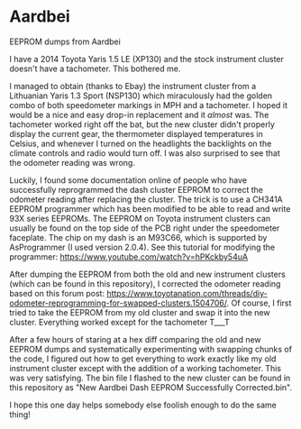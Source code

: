 # Aardbei
EEPROM dumps from Aardbei

I have a 2014 Toyota Yaris 1.5 LE (XP130) and the stock instrument cluster doesn't have a tachometer.
This bothered me.

I managed to obtain (thanks to Ebay) the instrument cluster from a Lithuanian Yaris 1.3 Sport (NSP130) which miraculously had the golden combo of both speedometer markings in MPH and a tachometer.
I hoped it would be a nice and easy drop-in replacement and it *almost* was. The tachometer worked right off the bat, but the new cluster didn't properly display the current gear, the thermometer displayed temperatures in Celsius, and whenever I turned on the headlights the backlights on the climate controls and radio would turn off. I was also surprised to see that the odometer reading was wrong.

Luckily, I found some documentation online of people who have successfully reprogrammed the dash cluster EEPROM to correct the odometer reading after replacing the cluster.
The trick is to use a CH341A EEPROM programmer which has been modified to be able to read and write 93X series EEPROMs. The EEPROM on Toyota instrument clusters can usually be found on the top side of the PCB right under the speedometer faceplate. The chip on my dash is an M93C66, which is supported by AsProgrammer (I used version 2.0.4).
See this tutorial for modifying the programmer: https://www.youtube.com/watch?v=hPKckby54uA

After dumping the EEPROM from both the old and new instrument clusters (which can be found in this repository), I corrected the odometer reading based on this forum post: https://www.toyotanation.com/threads/diy-odometer-reprogramming-for-swapped-clusters.1504706/. Of course, I first tried to take the EEPROM from my old cluster and swap it into the new cluster. Everything worked except for the tachometer T___T

After a few hours of staring at a hex diff comparing the old and new EEPROM dumps and systematically experimenting with swapping chunks of the code, I figured out how to get everything to work exactly like my old instrument cluster except with the addition of a working tachometer. This was very satisfying. 
The bin file I flashed to the new cluster can be found in this repository as "New Aardbei Dash EEPROM Successfully Corrected.bin".

I hope this one day helps somebody else foolish enough to do the same thing!

